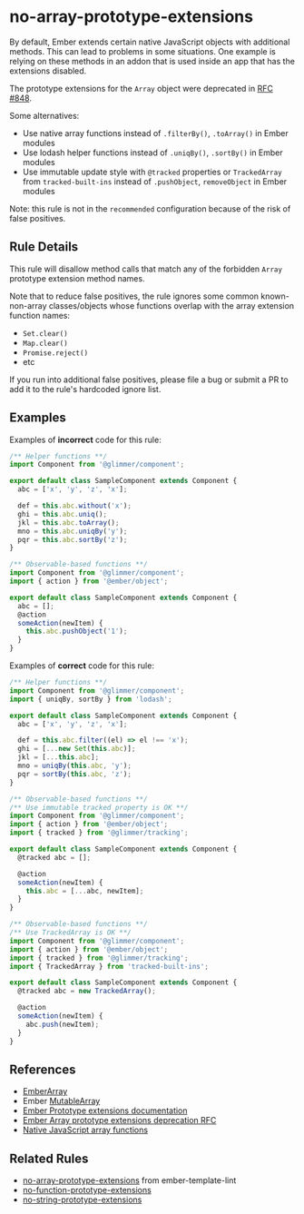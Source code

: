 # no-array-prototype-extensions

By default, Ember extends certain native JavaScript objects with additional methods. This can lead to problems in some situations. One example is relying on these methods in an addon that is used inside an app that has the extensions disabled.

The prototype extensions for the `Array` object were deprecated in [RFC #848](https://rfcs.emberjs.com/id/0848-deprecate-array-prototype-extensions).

Some alternatives:

* Use native array functions instead of `.filterBy()`, `.toArray()` in Ember modules
* Use lodash helper functions instead of `.uniqBy()`, `.sortBy()` in Ember modules
* Use immutable update style with `@tracked` properties or `TrackedArray` from `tracked-built-ins` instead of `.pushObject`, `removeObject` in Ember modules

Note: this rule is not in the `recommended` configuration because of the risk of false positives.

## Rule Details

This rule will disallow method calls that match any of the forbidden `Array` prototype extension method names.

Note that to reduce false positives, the rule ignores some common known-non-array classes/objects whose functions overlap with the array extension function names:

* `Set.clear()`
* `Map.clear()`
* `Promise.reject()`
* etc

If you run into additional false positives, please file a bug or submit a PR to add it to the rule's hardcoded ignore list.

## Examples

Examples of **incorrect** code for this rule:

```js
/** Helper functions **/
import Component from '@glimmer/component';

export default class SampleComponent extends Component {
  abc = ['x', 'y', 'z', 'x'];

  def = this.abc.without('x');
  ghi = this.abc.uniq();
  jkl = this.abc.toArray();
  mno = this.abc.uniqBy('y');
  pqr = this.abc.sortBy('z');
}
```

```js
/** Observable-based functions **/
import Component from '@glimmer/component';
import { action } from '@ember/object';

export default class SampleComponent extends Component {
  abc = [];
  @action
  someAction(newItem) {
    this.abc.pushObject('1');
  }
}
```

Examples of **correct** code for this rule:

```js
/** Helper functions **/
import Component from '@glimmer/component';
import { uniqBy, sortBy } from 'lodash';

export default class SampleComponent extends Component {
  abc = ['x', 'y', 'z', 'x'];

  def = this.abc.filter((el) => el !== 'x');
  ghi = [...new Set(this.abc)];
  jkl = [...this.abc];
  mno = uniqBy(this.abc, 'y');
  pqr = sortBy(this.abc, 'z');
}
```

```js
/** Observable-based functions **/
/** Use immutable tracked property is OK **/
import Component from '@glimmer/component';
import { action } from '@ember/object';
import { tracked } from '@glimmer/tracking';

export default class SampleComponent extends Component {
  @tracked abc = [];

  @action
  someAction(newItem) {
    this.abc = [...abc, newItem];
  }
}
```

```js
/** Observable-based functions **/
/** Use TrackedArray is OK **/
import Component from '@glimmer/component';
import { action } from '@ember/object';
import { tracked } from '@glimmer/tracking';
import { TrackedArray } from 'tracked-built-ins';

export default class SampleComponent extends Component {
  @tracked abc = new TrackedArray();

  @action
  someAction(newItem) {
    abc.push(newItem);
  }
}
```

## References

* [EmberArray](https://api.emberjs.com/ember/release/classes/EmberArray)
* Ember [MutableArray](https://api.emberjs.com/ember/release/classes/MutableArray)
* [Ember Prototype extensions documentation](https://guides.emberjs.com/release/configuring-ember/disabling-prototype-extensions/)
* [Ember Array prototype extensions deprecation RFC](https://rfcs.emberjs.com/id/0848-deprecate-array-prototype-extensions)
* [Native JavaScript array functions](https://developer.mozilla.org/en-US/docs/Web/JavaScript/Reference/Global_Objects/Array)

## Related Rules

* [no-array-prototype-extensions](https://github.com/ember-template-lint/ember-template-lint/blob/master/docs/rule/no-array-prototype-extensions.md) from ember-template-lint
* [no-function-prototype-extensions](no-function-prototype-extensions.md)
* [no-string-prototype-extensions](no-string-prototype-extensions.md)
